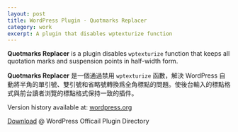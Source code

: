 ```yaml
---
layout: post
title: WordPress Plugin - Quotmarks Replacer
category: work
excerpt: A plugin that disables wptexturize function
---
```


<p><strong>Quotmarks Replacer</strong> is a plugin disables <code>wptexturize</code> function that keeps all quotation marks and suspension points in half-width form.</p>

<p><strong>Quotmarks Replacer</strong> 是一個通過禁用 <code>wptexturize</code> 函數，解決 WordPress 自動將半角的單引號、雙引號和省略號轉換爲全角標點的問題。使後台輸入的標點格式與前台讀者浏覽的標點格式保持一致的插件。</p>

<p class=note>Version history available at: <a href="http://wordpress.org/extend/plugins/quotmarks-replacer/changelog/">wordpress.org</a></p>

<p class=download><a href="http://wordpress.org/extend/plugins/quotmarks-replacer/">Download</a> @ WordPress Officail Plugin Directory</p>
